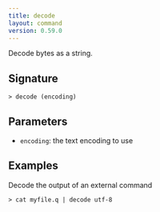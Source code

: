 ```yaml
---
title: decode
layout: command
version: 0.59.0
---
```


Decode bytes as a string.

## Signature

```> decode (encoding)```

## Parameters

 -  `encoding`: the text encoding to use

## Examples

Decode the output of an external command
```shell
> cat myfile.q | decode utf-8
```
